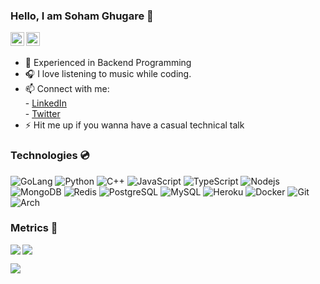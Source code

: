 ### Hello, I am Soham Ghugare 👋

<a href="https://www.instagram.com/soham__g18/">
  <img align="left" alt="Soham's Instagram" width="22px" src="https://raw.githubusercontent.com/hussainweb/hussainweb/main/icons/instagram.png" />
</a>
<a href="https://www.linkedin.com/in/soham-ghugare/">
  <img align="left" alt="Soham's LinkedIN" width="22px" src="https://raw.githubusercontent.com/peterthehan/peterthehan/master/assets/linkedin.svg" />
</a><br>

###

- 🔭 Experienced in Backend Programming
- 🎧 I love listening to music while coding.
- 📫 Connect with me: </br>
        - [LinkedIn](https://www.linkedin.com/in/soham-ghugare) <br>
        - [Twitter]() <br>
- ⚡ Hit me up if you wanna have a casual technical talk

### Technologies 💿

![GoLang](https://img.shields.io/badge/go-%2300ADD8.svg?style=flat-square&logo=golang)
![Python](https://img.shields.io/badge/-Python-black?style=flat-square&logo=Python)
![C++](https://img.shields.io/badge/-C++-00599C?style=flat-square&logo=c)
![JavaScript](https://img.shields.io/badge/-JavaScript-black?style=flat-square&logo=javascript)
![TypeScript](https://img.shields.io/badge/-TypeScript-black?style=flat-square&logo=typescript)
![Nodejs](https://img.shields.io/badge/-Nodejs-black?style=flat-square&logo=Node.js)
![MongoDB](https://img.shields.io/badge/-MongoDB-black?style=flat-square&logo=mongodb)
![Redis](https://img.shields.io/badge/-Redis-black?style=flat-square&logo=Redis)
![PostgreSQL](https://img.shields.io/badge/-PostgreSQL-336791?style=flat-square&logo=postgresql)
![MySQL](https://img.shields.io/badge/-MySQL-black?style=flat-square&logo=mysql)
![Heroku](https://img.shields.io/badge/-Heroku-430098?style=flat-square&logo=heroku)
![Docker](https://img.shields.io/badge/-Docker-black?style=flat-square&logo=docker)
![Git](https://img.shields.io/badge/-Git-black?style=flat-square&logo=git)
![Arch](https://img.shields.io/badge/Arch_Linux-1793D1?style=flat-square&logo=arch-linux&logoColor=white)


### Metrics 🚀
<!--START_SECTION:waka-->
<!--END_SECTION:waka-->

<a href="https://github.com/SohamGhugare">
  <img align="left" src="http://github-readme-streak-stats.herokuapp.com/?user=sohamghugare&theme=bear" />
  <img src="https://github-readme-stats.vercel.app/api?username=sohamghugare&count_private=true&show_icons=true&theme=bear" />
</a>

![](https://komarev.com/ghpvc/?username=SohamGhugare)


